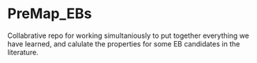 # PreMap_EBs

Collabrative repo for working simultaniously to put together everything we have learned, and calulate the properties for some EB candidates in the literature. 

